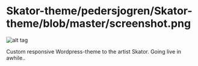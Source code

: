 # Skator-theme/pedersjogren/Skator-theme/blob/master/screenshot.png

![alt tag](https://github.com/pedersjogren/Skator-theme/blob/master/screenshot.png)


Custom responsive Wordpress-theme to the artist Skator. Going live in awhile..
